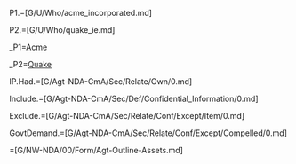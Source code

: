 P1.=[G/U/Who/acme_incorporated.md]

P2.=[G/U/Who/quake_ie.md]

_P1=<a href="#P1.Handle">Acme</a>

_P2=<a href="#P2.Handle">Quake</a>

IP.Had.=[G/Agt-NDA-CmA/Sec/Relate/Own/0.md]

Include.=[G/Agt-NDA-CmA/Sec/Def/Confidential_Information/0.md]

Exclude.=[G/Agt-NDA-CmA/Sec/Relate/Conf/Except/Item/0.md]

GovtDemand.=[G/Agt-NDA-CmA/Sec/Relate/Conf/Except/Compelled/0.md]

=[G/NW-NDA/00/Form/Agt-Outline-Assets.md]

